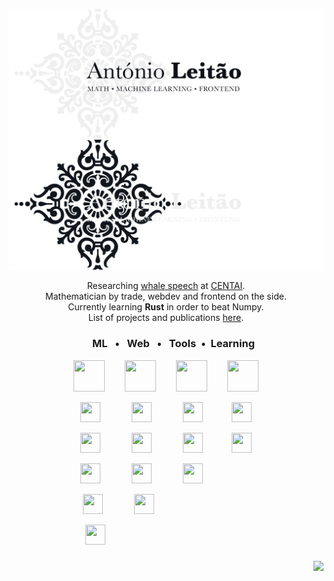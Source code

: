 <p align="center">
  <img src="assets/header_light.png#gh-light-mode-only" width="800"/>
  <img src="assets/header_dark.png#gh-dark-mode-only"width="800"/>
</p>
<p align="center">
  Researching <a href="https://www.projectceti.org/">whale speech</a> at <a href="https://centai.eu/home">CENTAI</a>.<br>
  Mathematician by trade, webdev and frontend on the side.<br>
Currently learning <strong>Rust</strong> in order to beat Numpy.<br>
List of projects and publications <a href="https://Antonio-Leitao.github.io">here</a>.<br>
</p>
<!--
<p align="center"><img align="center" src="https://github-readme-stats.vercel.app/api/top-langs?username=antonio-leitao&show_icons=true&locale=en&layout=compact" alt="antonio-leitao" /></p>
-->

<h3 align = "center">
  <p>&nbsp;&nbsp;&emsp;ML&nbsp;&nbsp; • &nbsp;&nbsp;Web&nbsp;&nbsp; • &nbsp;&nbsp;Tools&nbsp; • &nbsp;Learning
</p>
</h3>

<p align="center">
  <img height="50" width="50" src="https://cdn.simpleicons.org/python" />&emsp;&emsp;
  <img height="50" width="50" src="https://cdn.simpleicons.org/javascript" />&emsp;&emsp;
  <img height="50" width="50" src="https://cdn.simpleicons.org/git" />&emsp;&emsp;
  <img height="50" width="50" src="https://cdn.simpleicons.org/rust/B2292D" />
</p>


<p align="center">
  <img height="32" width="32" src="https://cdn.simpleicons.org/tensorflow/gray" /> &emsp;&emsp;&emsp;
  <img height="32" width="32" src="https://cdn.simpleicons.org/svelte/gray" /> &emsp;&emsp;&emsp;
  <img height="32" width="32" src="https://cdn.simpleicons.org/github/gray" />&emsp;&emsp;&emsp;
  <img height="32" width="32" src="https://cdn.simpleicons.org/firebase/gray" />
</p>

<p align="center">
  <img height="32" width="32" src="https://cdn.simpleicons.org/numpy/gray" /> &emsp;&emsp;&emsp;
  <img height="32" width="32" src="https://cdn.simpleicons.org/html5/gray" /> &emsp;&emsp;&emsp;
  <img height="32" width="32" src="https://cdn.simpleicons.org/gnubash/gray" />&emsp;&emsp;&emsp;
  <img height="32" width="32" src="https://cdn.simpleicons.org/flutter/gray" />
</p>

<p align="center">
  <img height="32" width="32" src="https://cdn.simpleicons.org/scipy/gray" /> &emsp;&emsp;&emsp;
  <img height="32" width="32" src="https://cdn.simpleicons.org/css3/gray" /> &emsp;&emsp;&emsp;
  <img height="32" width="32" src="https://cdn.simpleicons.org/visualstudiocode/gray" />
  &emsp;&emsp;&emsp;
  &emsp;&emsp;
</p>
<p align="center">
  <img height="32" width="32" src="https://cdn.simpleicons.org/pandas/gray" /> &emsp;&emsp;&emsp;
  <img height="32" width="32" src="https://cdn.simpleicons.org/vite/gray" /> &emsp;&emsp;&emsp;
  &emsp;&emsp;&emsp;&emsp;
  &emsp;&emsp;&emsp;
</p>
<p align="center">
  <img height="32" width="32" src="https://cdn.simpleicons.org/scikitlearn/gray" /> &emsp;&emsp;&emsp;
  &emsp;&emsp;&emsp;&emsp;
  &emsp;&emsp;&emsp;&emsp;
  &emsp;&emsp;&emsp;&emsp;
</p>


<h3 align="right">
  
![](https://komarev.com/ghpvc/?username=Antonio-Leitao&style=flat)
  
</h3>





